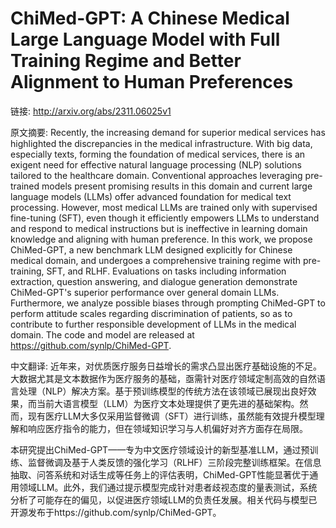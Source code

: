 # ChiMed-GPT: A Chinese Medical Large Language Model with Full Training Regime and Better Alignment to Human Preferences

链接: http://arxiv.org/abs/2311.06025v1

原文摘要:
Recently, the increasing demand for superior medical services has highlighted
the discrepancies in the medical infrastructure. With big data, especially
texts, forming the foundation of medical services, there is an exigent need for
effective natural language processing (NLP) solutions tailored to the
healthcare domain. Conventional approaches leveraging pre-trained models
present promising results in this domain and current large language models
(LLMs) offer advanced foundation for medical text processing. However, most
medical LLMs are trained only with supervised fine-tuning (SFT), even though it
efficiently empowers LLMs to understand and respond to medical instructions but
is ineffective in learning domain knowledge and aligning with human preference.
In this work, we propose ChiMed-GPT, a new benchmark LLM designed explicitly
for Chinese medical domain, and undergoes a comprehensive training regime with
pre-training, SFT, and RLHF. Evaluations on tasks including information
extraction, question answering, and dialogue generation demonstrate
ChiMed-GPT's superior performance over general domain LLMs. Furthermore, we
analyze possible biases through prompting ChiMed-GPT to perform attitude scales
regarding discrimination of patients, so as to contribute to further
responsible development of LLMs in the medical domain. The code and model are
released at https://github.com/synlp/ChiMed-GPT.

中文翻译:
近年来，对优质医疗服务日益增长的需求凸显出医疗基础设施的不足。大数据尤其是文本数据作为医疗服务的基础，亟需针对医疗领域定制高效的自然语言处理（NLP）解决方案。基于预训练模型的传统方法在该领域已展现出良好效果，而当前大语言模型（LLM）为医疗文本处理提供了更先进的基础架构。然而，现有医疗LLM大多仅采用监督微调（SFT）进行训练，虽然能有效提升模型理解和响应医疗指令的能力，但在领域知识学习与人机偏好对齐方面存在局限。

本研究提出ChiMed-GPT——专为中文医疗领域设计的新型基准LLM，通过预训练、监督微调及基于人类反馈的强化学习（RLHF）三阶段完整训练框架。在信息抽取、问答系统和对话生成等任务上的评估表明，ChiMed-GPT性能显著优于通用领域LLM。此外，我们通过提示模型完成针对患者歧视态度的量表测试，系统分析了可能存在的偏见，以促进医疗领域LLM的负责任发展。相关代码与模型已开源发布于https://github.com/synlp/ChiMed-GPT。
